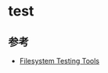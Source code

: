 
# test

## 参考

- [Filesystem Testing Tools](https://ext4.wiki.kernel.org/index.php/Filesystem_Testing_Tools)